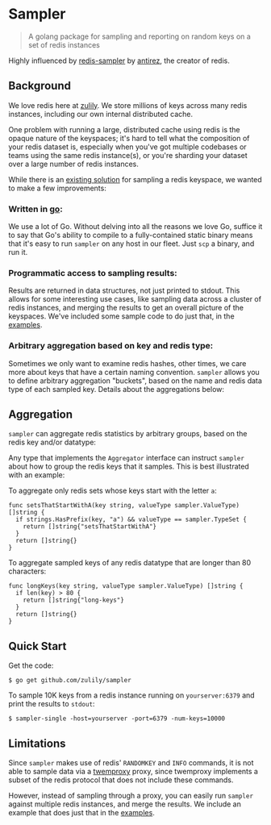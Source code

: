 # Sampler

> A golang package for sampling and reporting on random keys on a set of redis instances

Highly influenced by [redis-sampler](https://github.com/antirez/redis-sampler)
by [antirez](https://github.com/antirez), the creator of redis.

## Background

We love redis here at [zulily](https://github.com/zulily/). We store millions
of keys across many redis instances, including our own internal distributed
cache.

One problem with running a large, distributed cache using redis is the opaque
nature of the keyspaces; it's hard to tell what the composition of your redis
dataset is, especially when you've got multiple codebases or teams using the
same redis instance(s), or you're sharding your dataset over a large number of
redis instances.

While there is an [existing solution](https://github.com/antirez/redis-sampler) for
sampling a redis keyspace, we wanted to make a few improvements:

### Written in [go](https://golang.org/):

We use a lot of Go. Without delving into all the reasons we love Go, suffice it
to say that Go's ability to compile to a fully-contained static binary means
that it's easy to run `sampler` on any host in our fleet.  Just `scp` a binary,
and run it.

### Programmatic access to sampling results:

Results are returned in data structures, not just printed to stdout. This
allows for some interesting use cases, like sampling data across a cluster of
redis instances, and merging the results to get an overall picture of the
keyspaces.  We've included some sample code to do just that, in the
[examples](https://github.com/zulily/sampler/tree/master/examples/sampler-cluster).

### Arbitrary aggregation based on key and redis type:

Sometimes we only want to examine redis hashes, other times, we care more about
keys that have a certain naming convention. `sampler` allows you to define
arbitrary aggregation "buckets", based on the name and redis data type of each
sampled key. Details about the aggregations below:

## Aggregation

`sampler` can aggregate redis statistics by arbitrary groups, based on the
redis key and/or datatype:

Any type that implements the `Aggregator` interface can instruct `sampler`
about how to group the redis keys that it samples.  This is best illustrated
with an example:

To aggregate only redis sets whose keys start with the letter `a`:

    func setsThatStartWithA(key string, valueType sampler.ValueType) []string {
      if strings.HasPrefix(key, "a") && valueType == sampler.TypeSet {
        return []string{"setsThatStartWithA"}
      }
      return []string{}
    }

To aggregate sampled keys of any redis datatype that are longer than 80 characters:

    func longKeys(key string, valueType sampler.ValueType) []string {
      if len(key) > 80 {
        return []string{"long-keys"}
      }
      return []string{}
    }

## Quick Start

Get the code:

    $ go get github.com/zulily/sampler

To sample 10K keys from a redis instance running on `yourserver:6379` and
print the results to `stdout`:

    $ sampler-single -host=yourserver -port=6379 -num-keys=10000

## Limitations

Since `sampler` makes use of redis' `RANDOMKEY` and `INFO` commands, it is not
able to sample data via a [twemproxy](https://github.com/twitter/twemproxy)
proxy, since twemproxy implements a subset of the redis protocol that does not
include these commands.

However, instead of sampling through a proxy, you can easily run `sampler`
against multiple redis instances, and merge the results.  We include an example
that does just that in the
[examples](https://github.com/zulily/sampler/tree/master/examples/sampler-cluster).
